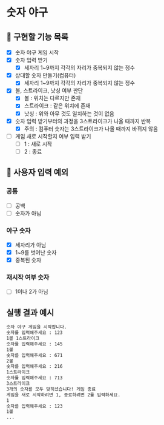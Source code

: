 # 숫자 야구

## 🎯 구현할 기능 목록

- [x] 숫자 야구 게임 시작
- [x] 숫자 입력 받기
    - [x] 세자리 1~9까지 각각의 자리가 중복되지 않는 정수
- [x] 상대할 숫자 만들기(컴퓨터)
    - [x] 세자리 1~9까지 각각의 자리가 중복되지 않는 정수
- [x] 볼, 스트라이크, 낫싱 여부 판단
    - [x] 볼 : 위치는 다르지만 존재
    - [x] 스트라이크 : 같은 위치에 존재
    - [x] 낫싱 : 위와 아무 것도 일치하는 것이 없음
- [x] 숫자 입력 받기부터의 과정을 3스트라이크가 나올 때까지 반복
    - [x] 주의 : 컴퓨터 숫자는 3스트라이크가 나올 때까지 바뀌지 않음
- [ ] 게임 새로 시작할지 여부 입력 받기
    - [ ] 1 : 새로 시작
    - [ ] 2 : 종료

## 👿 사용자 입력 예외

### 공통

- [ ] 공백
- [ ] 숫자가 아님

### 야구 숫자

- [x] 세자리가 아님
- [x] 1~9를 벗어난 숫자
- [x] 중복된 숫자

### 재시작 여부 숫자

- [ ] 1이나 2가 아님

## 실행 결과 예시

~~~markdown
숫자 야구 게임을 시작합니다.
숫자를 입력해주세요 : 123
1볼 1스트라이크
숫자를 입력해주세요 : 145
1볼
숫자를 입력해주세요 : 671
2볼
숫자를 입력해주세요 : 216
1스트라이크
숫자를 입력해주세요 : 713
3스트라이크
3개의 숫자를 모두 맞히셨습니다! 게임 종료
게임을 새로 시작하려면 1, 종료하려면 2를 입력하세요.
1
숫자를 입력해주세요 : 123
1볼
...
~~~